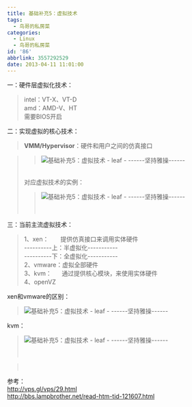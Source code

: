 ```yaml
---
title: 基础补充5：虚拟技术
tags:
  - 鸟哥的私房菜
categories:
  - Linux
  - 鸟哥的私房菜
id: '86'
abbrlink: 3557292529
date: 2013-04-11 11:01:00
---
```


  
一：硬件层虚拟化技术：  

> intel：VT-X、VT-D  
> amd：AMD-V、HT  
> 需要BIOS开启  
>   

二：实现虚拟的核心技术：  

> **VMM/Hypervisor**：硬件和用户之间的仿真接口

> > ![基础补充5：虚拟技术 - leaf - ------坚持雅操------](http://img0.ph.126.net/YX2W5DTE54514hXoXqE9Og==/6597449098168650300.jpg "基础补充5：虚拟技术 - leaf - ------坚持雅操------")
> 
>    
> 对应虚拟技术的实例：  
> 
> > ![基础补充5：虚拟技术 - leaf - ------坚持雅操------](http://img1.ph.126.net/zStYTwbUiIibgz1ostAHHA==/6598124198308483141.png "基础补充5：虚拟技术 - leaf - ------坚持雅操------")
> > 
> >    

  
三：当前主流虚拟技术：  

> 1、xen：       提供仿真接口来调用实体硬件  
> \----------上：半虚拟化-----------  
> \----------下：全虚拟化-----------  
> 2、vmware：虚拟全部硬件  
> 3、kvm：      通过提供核心模块，来使用实体硬件  
> 4、openVZ  

  
xen和vmware的区别：  

> ![基础补充5：虚拟技术 - leaf - ------坚持雅操------](http://img0.ph.126.net/CHSaLmPcx-0xfkWLSZmXWw==/6597322654331553177.jpg "基础补充5：虚拟技术 - leaf - ------坚持雅操------")  
>   

kvm：  

> ![基础补充5：虚拟技术 - leaf - ------坚持雅操------](http://img0.ph.126.net/JCB2a1r16DZ7H_1GB1t6dw==/6597235792914302622.jpg "基础补充5：虚拟技术 - leaf - ------坚持雅操------")
> 
>  

>    
>   

参考：  
http://vps.gl/vps/29.html  
http://bbs.lampbrother.net/read-htm-tid-121607.html